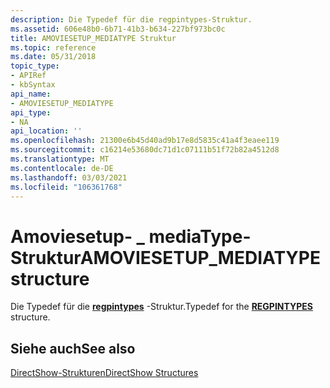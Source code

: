 ```yaml
---
description: Die Typedef für die regpintypes-Struktur.
ms.assetid: 606e48b0-6b71-41b3-b634-227bf973bc0c
title: AMOVIESETUP_MEDIATYPE Struktur
ms.topic: reference
ms.date: 05/31/2018
topic_type:
- APIRef
- kbSyntax
api_name:
- AMOVIESETUP_MEDIATYPE
api_type:
- NA
api_location: ''
ms.openlocfilehash: 21300e6b45d40ad9b17e8d5835c41a4f3eaee119
ms.sourcegitcommit: c16214e53680dc71d1c07111b51f72b82a4512d8
ms.translationtype: MT
ms.contentlocale: de-DE
ms.lasthandoff: 03/03/2021
ms.locfileid: "106361768"
---
```

# <a name="amoviesetup_mediatype-structure"></a><span data-ttu-id="aa7bf-103">Amoviesetup- \_ mediaType-Struktur</span><span class="sxs-lookup"><span data-stu-id="aa7bf-103">AMOVIESETUP\_MEDIATYPE structure</span></span>

<span data-ttu-id="aa7bf-104">Die Typedef für die [**regpintypes**](/windows/desktop/api/strmif/ns-strmif-regpintypes) -Struktur.</span><span class="sxs-lookup"><span data-stu-id="aa7bf-104">Typedef for the [**REGPINTYPES**](/windows/desktop/api/strmif/ns-strmif-regpintypes) structure.</span></span>

## <a name="see-also"></a><span data-ttu-id="aa7bf-105">Siehe auch</span><span class="sxs-lookup"><span data-stu-id="aa7bf-105">See also</span></span>

<dl> <dt>

[<span data-ttu-id="aa7bf-106">DirectShow-Strukturen</span><span class="sxs-lookup"><span data-stu-id="aa7bf-106">DirectShow Structures</span></span>](directshow-structures.md)
</dt> </dl>

 

 



